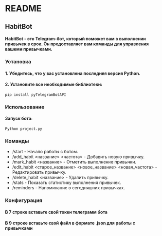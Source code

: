 # README

## HabitBot

#### HabitBot - это Telegram-бот, который поможет вам в выполнении привычек в срок. Он предоставляет вам команды для управления вашеми привычками.

### Установка

#### 1. Убедитесь, что у вас установлена последняя версия Python.

#### 2. Установите все необходимые библиотеки:

```
pip install pyTelegramBotAPI
```

### Использование

#### Запуск бота:

```
Python project.py
```

### Команды

- /start - Начало работы с ботом.
- /add_habit <название> <частота> - Добавить новую привычку.
- /mark_habit <название> - Отметить выполнение привычки.
- /edit_habit <старое_название> <новое_название> <новая_частота> - Редактировать привычку.
- /delete_habit <название> - Удалить привычку.
- /stats - Показать статистику выполнения привычек.
- /reminders - Напоминание о сегодняшних привычках.

### Конфигурация

#### В 7 строке вставьте свой токен телеграмм бота
#### В 9 строке вставьте свой файл в формате .json для работы с привычками